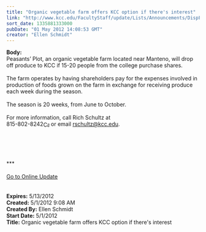 ```yaml
---
title: "Organic vegetable farm offers KCC option if there's interest"
link: "http://www.kcc.edu/FacultyStaff/update/Lists/Announcements/DispForm.aspx?ID=693"
sort_date: 1335881333000
pubDate: "01 May 2012 14:08:53 GMT"
creator: "Ellen Schmidt"
---
```


<div><b>Body:</b> <div class="ExternalClass1281504D6DEA4762822ADE192B911AFF">
<div>Peasants’ Plot, an organic vegetable farm located near Manteno, will drop off produce to KCC if 15-20 people from the college purchase shares.</div>
<div> </div>
<div>The farm operates by having shareholders pay for the expenses involved in production of foods grown on the farm in exchange for receiving produce each week during the season.</div>
<div> </div>
<div>The season is 20 weeks, from June to October.  </div>
<div> </div>
<div>For more information, call Rich Schultz at <span style="white-space:nowrap" class="baec5a81-e4d6-4674-97f3-e9220f0136c1">815-802-8242<a style="border-bottom:medium none;position:static !important;border-left:medium none;margin:0px;width:16px;bottom:0px;display:inline;white-space:nowrap;float:none;height:16px;vertical-align:middle;overflow:hidden;border-top:medium none;top:0px;cursor:hand;right:0px;border-right:medium none;left:0px" title="Call: 815-802-8242" href="/FacultyStaff/update/Lists/Announcements/EditForm.aspx?ID=693&amp;Source=/FacultyStaff/update/_layouts/sitemanager.aspx?SmtContext%3DSPList%3a7e45450e-520d-4ad3-81dd-a79ebcc75df4?SPWeb%3a6dd7d01a-f4b3-47f9-8d35-b60692caa2f7%3a%26SmtContextExpanded%3DTrue%26Filter%3D1%26pgsz%3D100%26vrmode%3DFalse#"><img style="border-bottom:medium none;position:static !important;border-left:medium none;margin:0px;width:16px;bottom:0px;display:inline;white-space:nowrap;float:none;height:16px;vertical-align:middle;overflow:hidden;border-top:medium none;top:0px;cursor:hand;right:0px;border-right:medium none;left:0px" title="Call: 815-802-8242" /></a></span><span style="white-space:nowrap" class="baec5a81-e4d6-4674-97f3-e9220f0136c1"> or email <a href="mailto:rschultz@kcc.edu">rschultz@kcc.edu</a>.</span></div><span style="white-space:nowrap" class="baec5a81-e4d6-4674-97f3-e9220f0136c1">
<div> </div>
<div> </div>
<div> </div>
<div> </div>
<div> </div>
<div>
<div>***</div>
<div> </div>
<div><a href="/FacultyStaff/update/Pages/dailyupdate.aspx">Go to Online Update</a></div>
<div><br /></div></div></span>
<div><br /></div></div></div>
<div><b>Expires:</b> 5/13/2012</div>
<div><b>Created:</b> 5/1/2012 9:08 AM</div>
<div><b>Created By:</b> Ellen Schmidt</div>
<div><b>Start Date:</b> 5/1/2012</div>
<div><b>Title:</b> Organic vegetable farm offers KCC option if there&#39;s interest</div>
